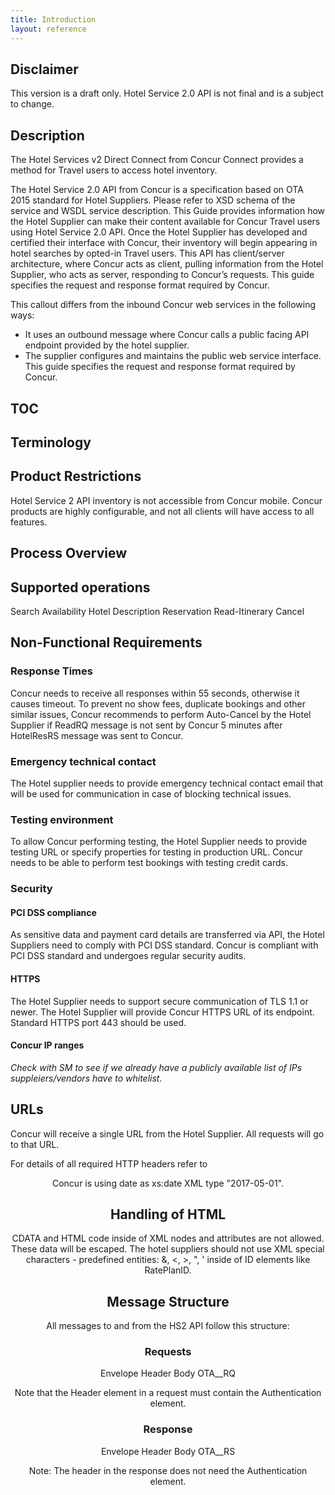 ```yaml
---
title: Introduction
layout: reference
---
```


## Disclaimer
This version is a draft only. Hotel Service 2.0 API is not final and is a subject to change.

## Description
The Hotel Services v2 Direct Connect from Concur Connect provides a method for Travel users to access hotel inventory.

The Hotel Service 2.0 API from Concur is a specification based on OTA 2015 standard for Hotel Suppliers. Please refer to XSD schema of the service and WSDL service description. This Guide provides information how the Hotel Supplier can make their content available for Concur Travel users using Hotel Service 2.0 API. Once the Hotel Supplier has developed and certified their interface with Concur, their inventory will begin appearing in hotel searches by opted-in Travel users. This API has client/server architecture, where Concur acts as client, pulling information from the Hotel Supplier, who acts as server, responding to Concur’s requests. This guide specifies the request and response format required by Concur.

This callout differs from the inbound Concur web services in the following ways:

* It uses an outbound message where Concur calls a public facing API endpoint provided by the hotel supplier.
* The supplier configures and maintains the public web service interface. This guide specifies the request and response format required by Concur.

## TOC

## Terminology

## Product Restrictions
Hotel Service 2 API inventory is not accessible from Concur mobile. Concur products are highly configurable, and not all clients will have access to all features.

## Process Overview

## Supported operations

Search
Availability
Hotel Description
Reservation
Read-Itinerary
Cancel

## Non-Functional Requirements

### Response Times
Concur needs to receive all responses within 55 seconds, otherwise it causes timeout. To prevent no show fees, duplicate bookings and other similar issues, Concur recommends to perform Auto-Cancel by the Hotel Supplier if ReadRQ message is not sent by Concur 5 minutes after HotelResRS message was sent to Concur. 

### Emergency technical contact
The Hotel supplier needs to provide emergency technical contact email that will be used for communication in case of blocking technical issues.

### Testing environment
To allow Concur performing testing, the Hotel Supplier needs to provide testing URL or specify properties for testing in production URL. Concur needs to be able to perform test bookings with testing credit cards.

### Security 

#### PCI DSS compliance
As sensitive data and payment card details are transferred via API, the Hotel Suppliers need to comply with PCI DSS standard. Concur is compliant with PCI DSS standard and undergoes regular security audits.

#### HTTPS
The Hotel Supplier needs to support secure communication of TLS 1.1 or newer. The Hotel Supplier will provide Concur HTTPS URL of its endpoint.
Standard HTTPS port 443 should be used.

#### Concur IP ranges

*Check with SM to see if we already have a publicly available list of IPs suppleiers/vendors have to whitelist.*


## URLs 
Concur will receive a single URL from the Hotel Supplier. All requests will go to that URL. 

For details of all required HTTP headers refer to <Header>

Concur is using date as xs:date XML type "2017-05-01".

## Handling of HTML

CDATA and HTML code inside of XML nodes and attributes are not allowed. These data will be escaped.
The hotel suppliers should not use XML special characters - predefined entities: &, <, >, ", ' inside of ID elements like RatePlanID. 

## Message Structure

All messages to and from the HS2 API follow this structure:

### Requests

Envelope
  Header
  Body
  OTA_<message type>_RQ

Note that the Header element in a request must contain the Authentication element.

  
### Response

Envelope
  Header
  Body
    OTA_<message type>_RS

Note: The header in the response does not need the Authentication element.
